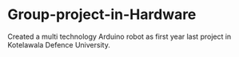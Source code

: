 # Group-project-in-Hardware
Created a multi technology Arduino robot as first year last project in Kotelawala Defence University. 

